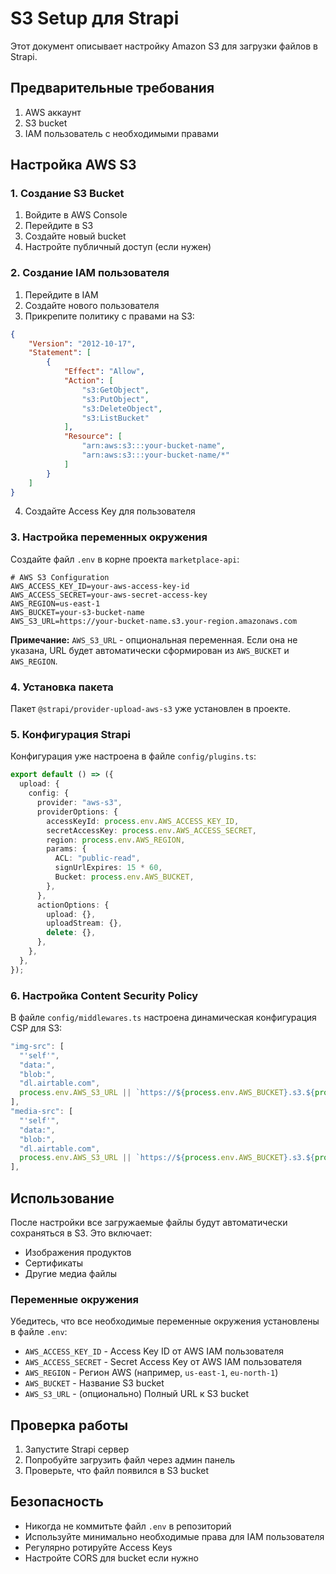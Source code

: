 # S3 Setup для Strapi

Этот документ описывает настройку Amazon S3 для загрузки файлов в Strapi.

## Предварительные требования

1. AWS аккаунт
2. S3 bucket
3. IAM пользователь с необходимыми правами

## Настройка AWS S3

### 1. Создание S3 Bucket

1. Войдите в AWS Console
2. Перейдите в S3
3. Создайте новый bucket
4. Настройте публичный доступ (если нужен)

### 2. Создание IAM пользователя

1. Перейдите в IAM
2. Создайте нового пользователя
3. Прикрепите политику с правами на S3:

```json
{
    "Version": "2012-10-17",
    "Statement": [
        {
            "Effect": "Allow",
            "Action": [
                "s3:GetObject",
                "s3:PutObject",
                "s3:DeleteObject",
                "s3:ListBucket"
            ],
            "Resource": [
                "arn:aws:s3:::your-bucket-name",
                "arn:aws:s3:::your-bucket-name/*"
            ]
        }
    ]
}
```

4. Создайте Access Key для пользователя

### 3. Настройка переменных окружения

Создайте файл `.env` в корне проекта `marketplace-api`:

```env
# AWS S3 Configuration
AWS_ACCESS_KEY_ID=your-aws-access-key-id
AWS_ACCESS_SECRET=your-aws-secret-access-key
AWS_REGION=us-east-1
AWS_BUCKET=your-s3-bucket-name
AWS_S3_URL=https://your-bucket-name.s3.your-region.amazonaws.com
```

**Примечание:** `AWS_S3_URL` - опциональная переменная. Если она не указана, URL будет автоматически сформирован из `AWS_BUCKET` и `AWS_REGION`.

### 4. Установка пакета

Пакет `@strapi/provider-upload-aws-s3` уже установлен в проекте.

### 5. Конфигурация Strapi

Конфигурация уже настроена в файле `config/plugins.ts`:

```typescript
export default () => ({
  upload: {
    config: {
      provider: "aws-s3",
      providerOptions: {
        accessKeyId: process.env.AWS_ACCESS_KEY_ID,
        secretAccessKey: process.env.AWS_ACCESS_SECRET,
        region: process.env.AWS_REGION,
        params: {
          ACL: "public-read",
          signUrlExpires: 15 * 60,
          Bucket: process.env.AWS_BUCKET,
        },
      },
      actionOptions: {
        upload: {},
        uploadStream: {},
        delete: {},
      },
    },
  },
});
```

### 6. Настройка Content Security Policy

В файле `config/middlewares.ts` настроена динамическая конфигурация CSP для S3:

```typescript
"img-src": [
  "'self'",
  "data:",
  "blob:",
  "dl.airtable.com",
  process.env.AWS_S3_URL || `https://${process.env.AWS_BUCKET}.s3.${process.env.AWS_REGION}.amazonaws.com`,
],
"media-src": [
  "'self'",
  "data:",
  "blob:",
  "dl.airtable.com",
  process.env.AWS_S3_URL || `https://${process.env.AWS_BUCKET}.s3.${process.env.AWS_REGION}.amazonaws.com`,
],
```

## Использование

После настройки все загружаемые файлы будут автоматически сохраняться в S3. Это включает:

- Изображения продуктов
- Сертификаты
- Другие медиа файлы

### Переменные окружения

Убедитесь, что все необходимые переменные окружения установлены в файле `.env`:

- `AWS_ACCESS_KEY_ID` - Access Key ID от AWS IAM пользователя
- `AWS_ACCESS_SECRET` - Secret Access Key от AWS IAM пользователя  
- `AWS_REGION` - Регион AWS (например, `us-east-1`, `eu-north-1`)
- `AWS_BUCKET` - Название S3 bucket
- `AWS_S3_URL` - (опционально) Полный URL к S3 bucket

## Проверка работы

1. Запустите Strapi сервер
2. Попробуйте загрузить файл через админ панель
3. Проверьте, что файл появился в S3 bucket

## Безопасность

- Никогда не коммитьте файл `.env` в репозиторий
- Используйте минимально необходимые права для IAM пользователя
- Регулярно ротируйте Access Keys
- Настройте CORS для bucket если нужно
